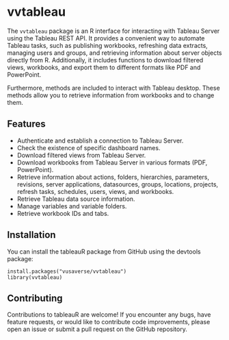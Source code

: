# vvtableau #

The `vvtableau` package is an R interface for interacting with Tableau Server using the Tableau REST API. It provides a convenient way to automate Tableau tasks, such as publishing workbooks, refreshing data extracts, managing users and groups, and retrieving information about server objects directly from R. Additionally, it includes functions to download filtered views, workbooks, and export them to different formats like PDF and PowerPoint.

Furthermore, methods are included to interact with Tableau desktop. These methods allow you to retrieve information from workbooks and to change them.

## Features
- Authenticate and establish a connection to Tableau Server.
- Check the existence of specific dashboard names.
- Download filtered views from Tableau Server.
- Download workbooks from Tableau Server in various formats (PDF, PowerPoint).
- Retrieve information about actions, folders, hierarchies, parameters, revisions, server applications, datasources, groups, locations, projects, refresh tasks, schedules, users, views, and workbooks.
- Retrieve Tableau data source information.
- Manage variables and variable folders.
- Retrieve workbook IDs and tabs.

## Installation

You can install the tableauR package from GitHub using the devtools package:

```{r}
install.packages("vusaverse/vvtableau")
library(vvtableau)
```

## Contributing

Contributions to tableauR are welcome! If you encounter any bugs, have feature requests, or would like to contribute code improvements, please open an issue or submit a pull request on the GitHub repository.
